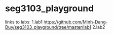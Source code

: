 # seg3103_playground

links to labs:
1.lab1 https://github.com/Minh-Dang-Duy/seg3103_playground/tree/master/lab1
2.lab2

